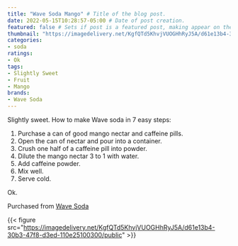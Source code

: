 ```yaml
---
title: "Wave Soda Mango" # Title of the blog post.
date: 2022-05-15T10:28:57-05:00 # Date of post creation.
featured: false # Sets if post is a featured post, making appear on the home page side bar.
thumbnail: "https://imagedelivery.net/KgfQTd5KhvjVUOGHhRyJ5A/d61e13b4-30b3-47f8-d3ed-110e25100300/thumb"
categories:
- soda
ratings:
- Ok
tags:
- Slightly Sweet
- Fruit
- Mango
brands:
- Wave Soda
---
```


Slightly sweet. How to make Wave soda in 7 easy steps:
1. Purchase a can of good mango nectar and caffeine pills.
1. Open the can of nectar and pour into a container.
1. Crush one half of a caffeine pill into powder.
1. Dilute the mango nectar 3 to 1 with water.
1. Add caffeine powder.
1. Mix well.
1. Serve cold.

Ok.

Purchased from [Wave Soda](https://wavesoda.com/)

{{< figure src="https://imagedelivery.net/KgfQTd5KhvjVUOGHhRyJ5A/d61e13b4-30b3-47f8-d3ed-110e25100300/public" >}}

